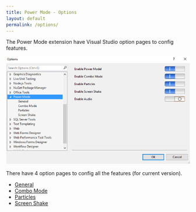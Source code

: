 ```yaml
---
title: Power Mode - Options
layout: default
permalink: /options/
---
```


The Power Mode extension have Visual Studio option pages to config features.

![Option Pages](index.jpg)

There have 4 option pages to config all the features (for current version).
* [General](general)
* [Combo Mode](combomode)
* [Particles](particles)
* [Screen Shake](screenshake)
